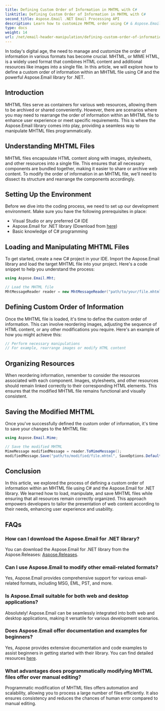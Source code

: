 ```yaml
---
title: Defining Custom Order of Information in MHTML with C#
linktitle: Defining Custom Order of Information in MHTML with C#
second_title: Aspose.Email .NET Email Processing API
description: Learn how to customize MHTML order using C# & Aspose.Email for .NET. Step-by-step guide with code for efficient information arrangement. Boost user experience now!
type: docs
weight: 14
url: /net/email-header-manipulation/defining-custom-order-of-information-in-mhtml-with-csharp/
---
```


In today's digital age, the need to manage and customize the order of information in various formats has become crucial. MHTML, or MIME HTML, is a widely used format that combines HTML content and additional resources like images into a single file. In this article, we will explore how to define a custom order of information within an MHTML file using C# and the powerful Aspose.Email library for .NET.

## Introduction

MHTML files serve as containers for various web resources, allowing them to be archived or shared conveniently. However, there are scenarios where you may need to rearrange the order of information within an MHTML file to enhance user experience or meet specific requirements. This is where the Aspose.Email library comes into play, providing a seamless way to manipulate MHTML files programmatically.

## Understanding MHTML Files

MHTML files encapsulate HTML content along with images, stylesheets, and other resources into a single file. This ensures that all necessary components are bundled together, making it easier to share or archive web content. To modify the order of information in an MHTML file, we'll need to dissect its structure and rearrange the components accordingly.

## Setting Up the Environment

Before we dive into the coding process, we need to set up our development environment. Make sure you have the following prerequisites in place:

- Visual Studio or any preferred C# IDE
- Aspose.Email for .NET library (Download from [here](https://releases.aspose.com/email/net))
- Basic knowledge of C# programming

## Loading and Manipulating MHTML Files

To get started, create a new C# project in your IDE. Import the Aspose.Email library and load the target MHTML file into your project. Here's a code snippet to help you understand the process:

```csharp
using Aspose.Email.Mht;

// Load the MHTML file
MhtMessageReader reader = new MhtMessageReader("path/to/your/file.mhtml");
```

## Defining Custom Order of Information

Once the MHTML file is loaded, it's time to define the custom order of information. This can involve reordering images, adjusting the sequence of HTML content, or any other modifications you require. Here's an example of how you might achieve this:

```csharp
// Perform necessary manipulations
// For example, rearrange images or modify HTML content
```

## Organizing Resources

When reordering information, remember to consider the resources associated with each component. Images, stylesheets, and other resources should remain linked correctly to their corresponding HTML elements. This ensures that the modified MHTML file remains functional and visually consistent.

## Saving the Modified MHTML

Once you've successfully defined the custom order of information, it's time to save your changes to the MHTML file:

```csharp
using Aspose.Email.Mime;

// Save the modified MHTML
MimeMessage modifiedMessage = reader.ToMimeMessage();
modifiedMessage.Save("path/to/modified/file.mhtml", SaveOptions.DefaultMhtml);
```

## Conclusion

In this article, we explored the process of defining a custom order of information within an MHTML file using C# and the Aspose.Email for .NET library. We learned how to load, manipulate, and save MHTML files while ensuring that all resources remain correctly organized. This approach empowers developers to tailor the presentation of web content according to their needs, enhancing user experience and usability.

## FAQs

### How can I download the Aspose.Email for .NET library?

You can download the Aspose.Email for .NET library from the Aspose.Releases: [Aspose.Releases](https://releases.aspose.com/email/net/).

### Can I use Aspose.Email to modify other email-related formats?

Yes, Aspose.Email provides comprehensive support for various email-related formats, including MSG, EML, PST, and more.

### Is Aspose.Email suitable for both web and desktop applications?

Absolutely! Aspose.Email can be seamlessly integrated into both web and desktop applications, making it versatile for various development scenarios.

### Does Aspose.Email offer documentation and examples for beginners?

Yes, Aspose provides extensive documentation and code examples to assist beginners in getting started with their library. You can find detailed resources [here](https://reference.aspose.com/email/net/).

### What advantages does programmatically modifying MHTML files offer over manual editing?

Programmatic modification of MHTML files offers automation and scalability, allowing you to process a large number of files efficiently. It also ensures consistency and reduces the chances of human error compared to manual editing.

